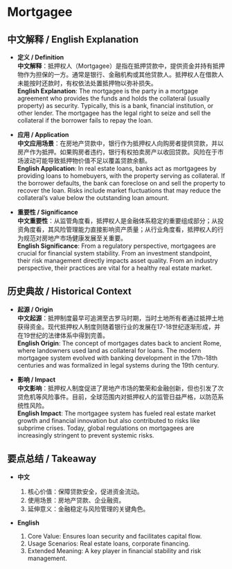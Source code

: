 # Mortgagee

## 中文解释 / English Explanation

* **定义 / Definition**  
  **中文解释**：抵押权人（Mortgagee）是指在抵押贷款中，提供资金并持有抵押物作为担保的一方。通常是银行、金融机构或其他贷款人。抵押权人在借款人未能按时还款时，有权依法处置抵押物以弥补损失。  
  **English Explanation**: The mortgagee is the party in a mortgage agreement who provides the funds and holds the collateral (usually property) as security. Typically, this is a bank, financial institution, or other lender. The mortgagee has the legal right to seize and sell the collateral if the borrower fails to repay the loan.

* **应用 / Application**  
  **中文应用场景**：在房地产贷款中，银行作为抵押权人向购房者提供贷款，并以房产作为抵押。如果购房者违约，银行有权拍卖房产以收回贷款。风险在于市场波动可能导致抵押物价值不足以覆盖贷款余额。  
  **English Application**: In real estate loans, banks act as mortgagees by providing loans to homebuyers, with the property serving as collateral. If the borrower defaults, the bank can foreclose on and sell the property to recover the loan. Risks include market fluctuations that may reduce the collateral’s value below the outstanding loan amount.

* **重要性 / Significance**  
  **中文重要性**：从监管角度看，抵押权人是金融体系稳定的重要组成部分；从投资角度看，其风险管理能力直接影响资产质量；从行业角度看，抵押权人的行为规范对房地产市场健康发展至关重要。  
  **English Significance**: From a regulatory perspective, mortgagees are crucial for financial system stability. From an investment standpoint, their risk management directly impacts asset quality. From an industry perspective, their practices are vital for a healthy real estate market.

## 历史典故 / Historical Context

* **起源 / Origin**  
  **中文起源**：抵押制度最早可追溯至古罗马时期，当时土地所有者通过抵押土地获得资金。现代抵押权人制度则随着银行业的发展在17-18世纪逐渐形成，并在19世纪的法律体系中得到完善。  
  **English Origin**: The concept of mortgages dates back to ancient Rome, where landowners used land as collateral for loans. The modern mortgagee system evolved with banking development in the 17th-18th centuries and was formalized in legal systems during the 19th century.

* **影响 / Impact**  
  **中文影响**：抵押权人制度促进了房地产市场的繁荣和金融创新，但也引发了次贷危机等风险事件。目前，全球范围内对抵押权人的监管日益严格，以防范系统性风险。  
  **English Impact**: The mortgagee system has fueled real estate market growth and financial innovation but also contributed to risks like subprime crises. Today, global regulations on mortgagees are increasingly stringent to prevent systemic risks.

## 要点总结 / Takeaway

* **中文**  
  1. 核心价值：保障贷款安全，促进资金流动。
  2. 使用场景：房地产贷款、企业融资。
  3. 延伸意义：金融稳定与风险管理的关键角色。

* **English**  
  1. Core Value: Ensures loan security and facilitates capital flow.
  2. Usage Scenarios: Real estate loans, corporate financing.
  3. Extended Meaning: A key player in financial stability and risk management.